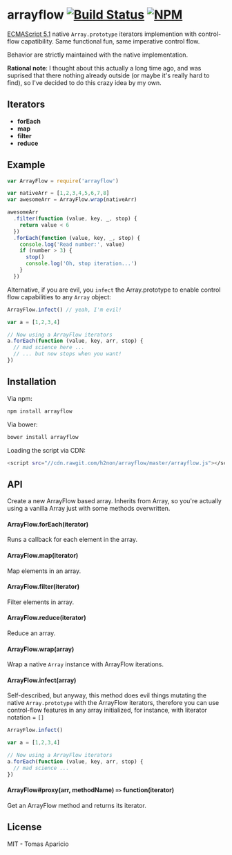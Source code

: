 # arrayflow [![Build Status](https://api.travis-ci.org/h2non/arrayflow.js.svg?branch=master&style=flat)](https://travis-ci.org/h2non/arrayflow) [![NPM](https://img.shields.io/npm/v/arrayflow.svg)](https://www.npmjs.org/package/arrayflow)

[ECMAScript 5.1](https://es5.github.io/#x15.4.1) native `Array.prototype` iterators implemention with control-flow capatibility. Same functional fun, same imperative control flow.

Behavior are strictly maintained with the native implementation.

**Rational note**: I thought about this actually a long time ago, and was suprised that there nothing already outside (or maybe it's really hard to find), so I've decided to do this crazy idea by my own.

## Iterators

- **forEach**
- **map**
- **filter**
- **reduce**

## Example

```js
var ArrayFlow = require('arrayflow')

var nativeArr = [1,2,3,4,5,6,7,8]
var awesomeArr = ArrayFlow.wrap(nativeArr)

awesomeArr
  .filter(function (value, key, _, stop) {
    return value < 6
  })
  .forEach(function (value, key, _, stop) {
    console.log('Read number:', value)
    if (number > 3) {
      stop()
      console.log('Oh, stop iteration...')
    }
  })
```

Alternative, if you are evil, you `infect` the Array.prototype to enable control flow capabilities to any `Array` object:

```js
ArrayFlow.infect() // yeah, I'm evil!

var a = [1,2,3,4]

// Now using a ArrayFlow iterators
a.forEach(function (value, key, arr, stop) {
  // mad science here ...
  // ... but now stops when you want!
})
```

## Installation

Via npm:
```bash
npm install arrayflow
```

Via bower:
```bash
bower install arrayflow
```

Loading the script via CDN:
```bash
<script src="//cdn.rawgit.com/h2non/arrayflow/master/arrayflow.js"></script>
```

## API

Create a new ArrayFlow based array.
Inherits from Array, so you're actually using a vanilla Array just with some methods overwritten.

#### ArrayFlow.forEach(iterator)

Runs a callback for each element in the array.

#### ArrayFlow.map(iterator)

Map elements in an array.

#### ArrayFlow.filter(iterator)

Filter elements in array.

#### ArrayFlow.reduce(iterator)

Reduce an array.

#### ArrayFlow.wrap(array)

Wrap a native `Array` instance with ArrayFlow iterations.

#### ArrayFlow.infect(array)

Self-described, but anyway, this method does evil things mutating the native `Array.prototype` with the ArrayFlow iterators, therefore you can use control-flow features in any array initialized, for instance, with literator notation = `[]`

```js
ArrayFlow.infect()

var a = [1,2,3,4]

// Now using a ArrayFlow iterators
a.forEach(function (value, key, arr, stop) {
  // mad science ...
})
```

#### ArrayFlow#proxy(arr, methodName) `=>` function(iterator)

Get an ArrayFlow method and returns its iterator.

###

## License

MIT - Tomas Aparicio
